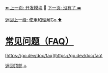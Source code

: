 [⬅️ 上一页: 开发模块](开发模块) 🚦 [下一页: 没有了 ➡️](#)

[返回上一级: 使用和理解Go ⬆️](../使用和理解Go)

# [常见问题（FAQ）](常见问题（FAQ）)

[https://go.dev/doc/faq](https://go.dev/doc/faq)

[返回顶部 🔝](#常见问题（FAQ）)